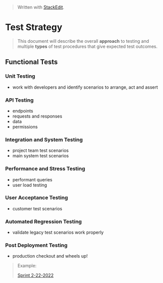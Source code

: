 
> Written with [StackEdit](https://stackedit.io/).

# Test Strategy
> This document will describe the overall **approach** to testing and multiple **types** of test procedures that give expected test outcomes.
## Functional Tests
### Unit Testing
- work with developers and identify scenarios to arrange, act and assert
### API Testing
- endpoints
- requests and responses
- data
- permissions
### Integration and System Testing
- project team test scenarios
- main system test scenarios
### Performance and Stress Testing
- performant queries
- user load testing
### User Acceptance Testing
- customer test scenarios
### Automated Regression Testing
- validate legacy test scenarios work properly
### Post Deployment Testing
- production checkout and wheels up!
> Example:
>
> [Sprint 2-22-2022](https://github.com/chaswiso/portfolio/blob/main/images/Strategy%20-%20Sprint%202-22-2022.pdf)
<!--stackedit_data:
eyJoaXN0b3J5IjpbLTQ5NzEyMDM4NCwxNzkzMzk5MTA4LDM2Mz
gyNDExNSwtMTgzNDMxMTg1Nyw3MzA5OTgxMTZdfQ==
-->